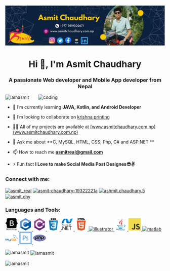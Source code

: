 ![logo](https://github.com/iamasmit/iamasmit/blob/main/Green%20Vibrant%20Professional%20Data%20Analyst%20LinkedIn%20Banner.jpg)
<h1 align="center">Hi 👋, I'm Asmit Chaudhary</h1>
<h3 align="center">A passionate Web developer and Mobile App developer from Nepal</h3>

<img align="right" alt="coding" width="400" src="https://mir-s3-cdn-cf.behance.net/project_modules/disp/2bbf3a52005319.5901123c114f4.gif"/>

<p align="left"> <img src="https://komarev.com/ghpvc/?username=iamasmit&label=Profile%20views&color=0e75b6&style=flat" alt="iamasmit" /> </p>

- 🌱 I’m currently learning **JAVA, Kotlin, and Android Developer**

- 👯 I’m looking to collaborate on [krishna printing](https://krishnapp.com.np/)

- 👨‍💻 All of my projects are available at [www.asmitchaudhary.com.np](www.asmitchaudhary.com.np)

- 💬 Ask me about **C, MySQL, HTML, CSS, Php, C# and ASP.NET **

- 📫 How to reach me **asmitreal@gmail.com**

- ⚡ Fun fact **I Love to make Social Media Post Designes😎✌️**

<h3 align="left">Connect with me:</h3>
<p align="left">
<a href="https://twitter.com/asmit_real" target="blank"><img align="center" src="https://raw.githubusercontent.com/rahuldkjain/github-profile-readme-generator/master/src/images/icons/Social/twitter.svg" alt="asmit_real" height="30" width="40" /></a>
<a href="https://linkedin.com/in/asmit-chaudhary-19322221a" target="blank"><img align="center" src="https://raw.githubusercontent.com/rahuldkjain/github-profile-readme-generator/master/src/images/icons/Social/linked-in-alt.svg" alt="asmit-chaudhary-19322221a" height="30" width="40" /></a>
<a href="https://fb.com/ashmit.chaudhary.5" target="blank"><img align="center" src="https://raw.githubusercontent.com/rahuldkjain/github-profile-readme-generator/master/src/images/icons/Social/facebook.svg" alt="ashmit.chaudhary.5" height="30" width="40" /></a>
<a href="https://instagram.com/asmit.chy" target="blank"><img align="center" src="https://raw.githubusercontent.com/rahuldkjain/github-profile-readme-generator/master/src/images/icons/Social/instagram.svg" alt="asmit.chy" height="30" width="40" /></a>
</p>

<h3 align="left">Languages and Tools:</h3>
<p align="left"> <a href="https://getbootstrap.com" target="_blank" rel="noreferrer"> <img src="https://raw.githubusercontent.com/devicons/devicon/master/icons/bootstrap/bootstrap-plain-wordmark.svg" alt="bootstrap" width="40" height="40"/> </a> <a href="https://www.cprogramming.com/" target="_blank" rel="noreferrer"> <img src="https://raw.githubusercontent.com/devicons/devicon/master/icons/c/c-original.svg" alt="c" width="40" height="40"/> </a> <a href="https://www.w3schools.com/cs/" target="_blank" rel="noreferrer"> <img src="https://raw.githubusercontent.com/devicons/devicon/master/icons/csharp/csharp-original.svg" alt="csharp" width="40" height="40"/> </a> <a href="https://www.w3schools.com/css/" target="_blank" rel="noreferrer"> <img src="https://raw.githubusercontent.com/devicons/devicon/master/icons/css3/css3-original-wordmark.svg" alt="css3" width="40" height="40"/> </a> <a href="https://dotnet.microsoft.com/" target="_blank" rel="noreferrer"> <img src="https://raw.githubusercontent.com/devicons/devicon/master/icons/dot-net/dot-net-original-wordmark.svg" alt="dotnet" width="40" height="40"/> </a> <a href="https://www.w3.org/html/" target="_blank" rel="noreferrer"> <img src="https://raw.githubusercontent.com/devicons/devicon/master/icons/html5/html5-original-wordmark.svg" alt="html5" width="40" height="40"/> </a> <a href="https://www.adobe.com/in/products/illustrator.html" target="_blank" rel="noreferrer"> <img src="https://www.vectorlogo.zone/logos/adobe_illustrator/adobe_illustrator-icon.svg" alt="illustrator" width="40" height="40"/> </a> <a href="https://www.java.com" target="_blank" rel="noreferrer"> <img src="https://raw.githubusercontent.com/devicons/devicon/master/icons/java/java-original.svg" alt="java" width="40" height="40"/> </a> <a href="https://developer.mozilla.org/en-US/docs/Web/JavaScript" target="_blank" rel="noreferrer"> <img src="https://raw.githubusercontent.com/devicons/devicon/master/icons/javascript/javascript-original.svg" alt="javascript" width="40" height="40"/> </a> <a href="https://www.mathworks.com/" target="_blank" rel="noreferrer"> <img src="https://upload.wikimedia.org/wikipedia/commons/2/21/Matlab_Logo.png" alt="matlab" width="40" height="40"/> </a> <a href="https://www.mysql.com/" target="_blank" rel="noreferrer"> <img src="https://raw.githubusercontent.com/devicons/devicon/master/icons/mysql/mysql-original-wordmark.svg" alt="mysql" width="40" height="40"/> </a> <a href="https://www.photoshop.com/en" target="_blank" rel="noreferrer"> <img src="https://raw.githubusercontent.com/devicons/devicon/master/icons/photoshop/photoshop-line.svg" alt="photoshop" width="40" height="40"/> </a> <a href="https://www.php.net" target="_blank" rel="noreferrer"> <img src="https://raw.githubusercontent.com/devicons/devicon/master/icons/php/php-original.svg" alt="php" width="40" height="40"/> </a> </p>

<p><img align="left" src="https://github-readme-stats.vercel.app/api/top-langs?username=iamasmit&show_icons=true&locale=en&layout=compact" alt="iamasmit" /></p>

<p>&nbsp;<img align="center" src="https://github-readme-stats.vercel.app/api?username=iamasmit&show_icons=true&locale=en" alt="iamasmit" /></p>

<p><img align="center" src="https://github-readme-streak-stats.herokuapp.com/?user=iamasmit&" alt="iamasmit" /></p>
